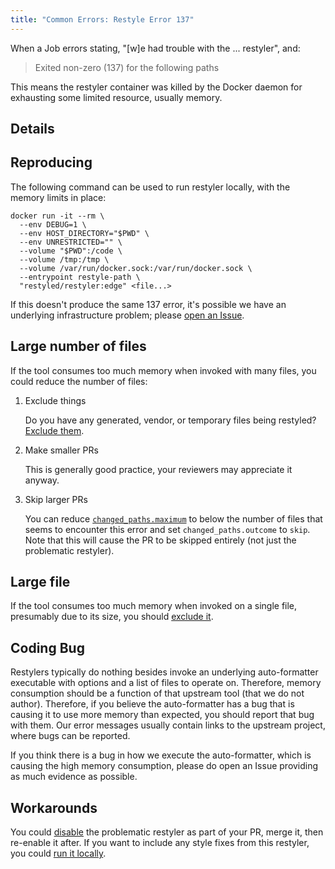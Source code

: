 ```yaml
---
title: "Common Errors: Restyle Error 137"
---
```


When a Job errors stating, "[w]e had trouble with the ... restyler", and:

> Exited non-zero (137) for the following paths

This means the restyler container was killed by the Docker daemon for exhausting
some limited resource, usually memory.

## Details

## Reproducing

The following command can be used to run restyler locally, with the memory
limits in place:

```console
docker run -it --rm \
  --env DEBUG=1 \
  --env HOST_DIRECTORY="$PWD" \
  --env UNRESTRICTED="" \
  --volume "$PWD":/code \
  --volume /tmp:/tmp \
  --volume /var/run/docker.sock:/var/run/docker.sock \
  --entrypoint restyle-path \
  "restyled/restyler:edge" <file...>
```

If this doesn't produce the same 137 error, it's possible we have an underlying
infrastructure problem; please
[open an Issue](https://github.com/restyled-io/restyler/issues/new).

## Large number of files

If the tool consumes too much memory when invoked with many files, you could
reduce the number of files:

1. Exclude things

   Do you have any generated, vendor, or temporary files being restyled?
   [Exclude them](https://github.com/restyled-io/restyled.io/wiki/Excluding).

2. Make smaller PRs

   This is generally good practice, your reviewers may appreciate it anyway.

3. Skip larger PRs

   You can reduce
   [`changed_paths.maximum`](https://github.com/restyled-io/restyled.io/wiki/Configuring-Restyled#changed-paths)
   to below the number of files that seems to encounter this error and set
   `changed_paths.outcome` to `skip`. Note that this will cause the PR to be
   skipped entirely (not just the problematic restyler).

## Large file

If the tool consumes too much memory when invoked on a single file, presumably
due to its size, you should
[exclude it](https://github.com/restyled-io/restyled.io/wiki/Excluding).

## Coding Bug

Restylers typically do nothing besides invoke an underlying auto-formatter
executable with options and a list of files to operate on. Therefore, memory
consumption should be a function of that upstream tool (that we do not author).
Therefore, if you believe the auto-formatter has a bug that is causing it to use
more memory than expected, you should report that bug with them. Our error
messages usually contain links to the upstream project, where bugs can be
reported.

If you think there is a bug in how we execute the auto-formatter, which is
causing the high memory consumption, please do open an Issue providing as much
evidence as possible.

## Workarounds

You could
[disable](https://github.com/restyled-io/restyled.io/wiki/Configuring-Restyled#enabled)
the problematic restyler as part of your PR, merge it, then re-enable it after.
If you want to include any style fixes from this restyler, you could
[run it locally](https://github.com/restyled-io/restyled.io/wiki/Running-Restyled-Locally).
